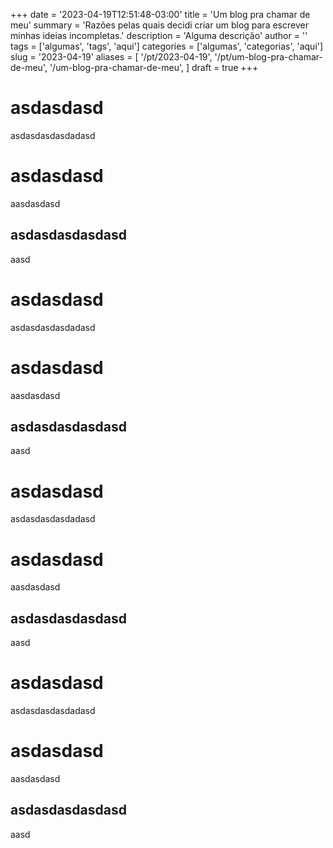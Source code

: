 +++
date = '2023-04-19T12:51:48-03:00'
title = 'Um blog pra chamar de meu'
summary = 'Razões pelas quais decidi criar um blog para escrever minhas ideias incompletas.'
description = 'Alguma descrição'
author = ''
tags = ['algumas', 'tags', 'aqui']
categories = ['algumas', 'categorias', 'aqui']
slug = '2023-04-19'
aliases = [
    '/pt/2023-04-19',
    '/pt/um-blog-pra-chamar-de-meu',
    '/um-blog-pra-chamar-de-meu',
]
draft = true
+++

# asdasdasd

asdasdasdasdadasd

# asdasdasd

aasdasdasd

## asdasdasdasdasd

aasd

# asdasdasd

asdasdasdasdadasd

# asdasdasd

aasdasdasd

## asdasdasdasdasd

aasd

# asdasdasd

asdasdasdasdadasd

# asdasdasd

aasdasdasd

## asdasdasdasdasd

aasd

# asdasdasd

asdasdasdasdadasd

# asdasdasd

aasdasdasd

## asdasdasdasdasd

aasd
